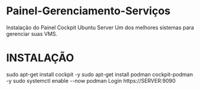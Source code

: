 # Painel-Gerenciamento-Serviços
Instalação do Painel Cockpit Ubuntu Server
Um dos melhores sistemas para gerenciar suas VMS.

# INSTALAÇÃO
sudo apt-get install cockpit -y
sudo apt-get install podman cockpit-podman -y
sudo systemctl enable --now podman
Login https://SERVER:9090
